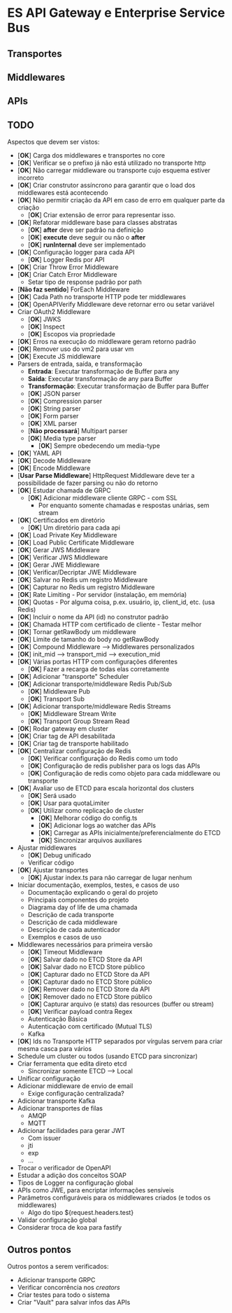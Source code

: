 # ES API Gateway e Enterprise Service Bus

## Transportes

## Middlewares

## APIs

## TODO

Aspectos que devem ser vistos:

- [**OK**] Carga dos middlewares e transportes no core
- [**OK**] Verificar se o prefixo já não está utilizado no transporte http
- [**OK**] Não carregar middleware ou transporte cujo esquema estiver incorreto
- [**OK**] Criar construtor assíncrono para garantir que o load dos middlewares está acontecendo
- [**OK**] Não permitir criação da API em caso de erro em qualquer parte da criação
  - [**OK**] Criar extensão de error para representar isso.
- [**OK**] Refatorar middleware base para classes abstratas
  - [**OK**] **after** deve ser padrão na definição
  - [**OK**] **execute** deve seguir ou não o **after**
  - [**OK**] **runInternal** deve ser implementado
- [**OK**] Configuração logger para cada API
  - [**OK**] Logger Redis por API
- [**OK**] Criar Throw Error Middleware
- [**OK**] Criar Catch Error Middleware
  - Setar tipo de response padrão por path
- [**Não faz sentido**] ForEach Middleware
- [**OK**] Cada Path no transporte HTTP pode ter middlewares
- [**OK**] OpenAPIVerify Middleware deve retornar erro ou setar variável
- Criar OAuth2 Middleware
  - [**OK**] JWKS
  - [**OK**] Inspect
  - [**OK**] Escopos via propriedade
- [**OK**] Erros na execução do middleware geram retorno padrão
- [**OK**] Remover uso do vm2 para usar vm
- [**OK**] Execute JS middleware
- Parsers de entrada, saída, e transformação
  - **Entrada**: Executar transformação de Buffer para any
  - **Saída**: Executar transformação de any para Buffer
  - **Transformação**: Executar transformação de Buffer para Buffer
  - [**OK**] JSON parser
  - [**OK**] Compression parser
  - [**OK**] String parser
  - [**OK**] Form parser
  - [**OK**] XML parser
  - [**Não processará**] Multipart parser
  - [**OK**] Media type parser
    - [**OK**] Sempre obedecendo um media-type
- [**OK**] YAML API
- [**OK**] Decode Middleware
- [**OK**] Encode Middleware
- [**Usar Parse Middleware**] HttpRequest Middleware deve ter a possibilidade de fazer parsing ou não do retorno
- [**OK**] Estudar chamada de GRPC
  - [**OK**] Adicionar middleware cliente GRPC - com SSL
    - Por enquanto somente chamadas e respostas unárias, sem stream
- [**OK**] Certificados em diretório
  - [**OK**] Um diretório para cada api
- [**OK**] Load Private Key Middleware
- [**OK**] Load Public Certificate Middleware
- [**OK**] Gerar JWS Middleware
- [**OK**] Verificar JWS Middleware
- [**OK**] Gerar JWE Middleware
- [**OK**] Verificar/Decriptar JWE Middleware
- [**OK**] Salvar no Redis um registro Middleware
- [**OK**] Capturar no Redis um registro Middleware
- [**OK**] Rate Limiting - Por servidor (instalação, em memória)
- [**OK**] Quotas - Por alguma coisa, p.ex. usuário, ip, client_id, etc. (usa Redis)
- [**OK**] Incluir o nome da API (id) no construtor padrão
- [**OK**] Chamada HTTP com certificado de cliente - Testar melhor
- [**OK**] Tornar getRawBody um middleware
- [**OK**] Limite de tamanho do body no getRawBody
- [**OK**] Compound Middleware --> Middlewares personalizados
- [**OK**] init_mid --> transport_mid --> execution_mid
- [**OK**] Várias portas HTTP com configurações diferentes
  - [**OK**] Fazer a recarga de todas elas corretamente
- [**OK**] Adicionar "transporte" Scheduler
- [**OK**] Adicionar transporte/middleware Redis Pub/Sub
  - [**OK**] Middleware Pub
  - [**OK**] Transport Sub
- [**OK**] Adicionar transporte/middleware Redis Streams
  - [**OK**] Middleware Stream Write
  - [**OK**] Transport Group Stream Read
- [**OK**] Rodar gateway em cluster
- [**OK**] Criar tag de API desabilitada
- [**OK**] Criar tag de transporte habilitado
- [**OK**] Centralizar configuração de Redis
  - [**OK**] Verificar configuração do Redis como um todo
  - [**OK**] Configuração de redis publisher para os logs das APIs
  - [**OK**] Configuração de redis como objeto para cada middleware ou transporte
- [**OK**] Avaliar uso de ETCD para escala horizontal dos clusters
  - [**OK**] Será usado
  - [**OK**] Usar para quotaLimiter
  - [**OK**] Utilizar como replicação de cluster
    - [**OK**] Melhorar código do config.ts
    - [**OK**] Adicionar logs ao watcher das APIs
    - [**OK**] Carregar as APIs inicialmente/preferencialmente do ETCD
    - [**OK**] Sincronizar arquivos auxiliares
- Ajustar middlewares
  - [**OK**] Debug unificado
  - Verificar código
- [**OK**] Ajustar transportes
  - [**OK**] Ajustar index.ts para não carregar de lugar nenhum
- Iniciar documentação, exemplos, testes, e casos de uso
  - Documentação explicando o geral do projeto
  - Principais componentes do projeto
  - Diagrama day of life de uma chamada
  - Descrição de cada transporte
  - Descrição de cada middleware
  - Descrição de cada autenticador
  - Exemplos e casos de uso
- Middlewares necessários para primeira versão
  - [**OK**] Timeout Middleware
  - [**OK**] Salvar dado no ETCD Store da API
  - [**OK**] Salvar dado no ETCD Store público
  - [**OK**] Capturar dado no ETCD Store da API
  - [**OK**] Capturar dado no ETCD Store público
  - [**OK**] Remover dado no ETCD Store da API
  - [**OK**] Remover dado no ETCD Store público
  - [**OK**] Capturar arquivo (e stats) das resources (buffer ou stream)
  - [**OK**] Verificar payload contra Regex
  - Autenticação Básica
  - Autenticação com certificado (Mutual TLS)
  - Kafka
- [**OK**] Ids no Transporte HTTP separados por vírgulas servem para criar mesma casca para vários
- Schedule um cluster ou todos (usando ETCD para sincronizar)
- Criar ferramenta que edita direto etcd
  - Sincronizar somente ETCD --> Local
- Unificar configuração
- Adicionar middleware de envio de email
  - Exige configuração centralizada?
- Adicionar transporte Kafka
- Adicionar transportes de filas
  - AMQP
  - MQTT
- Adicionar facilidades para gerar JWT
  - Com issuer
  - jti
  - exp
  - ...
- Trocar o verificador de OpenAPI
- Estudar a adição dos conceitos SOAP
- Tipos de Logger na configuração global
- APIs como JWE, para encriptar informações sensíveis
- Parâmetros configuráveis para os middlewares criados (e todos os middlewares)
  - Algo do tipo ${request.headers.test}
- Validar configuração global
- Considerar troca de koa para fastify

## Outros pontos

Outros pontos a serem verificados:

- Adicionar transporte GRPC
- Verificar concorrência nos *creators*
- Criar testes para todo o sistema
- Criar "Vault" para salvar infos das APIs
